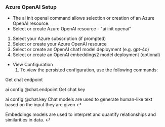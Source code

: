 ### Azure OpenAI Setup
* The ai init openai command allows selection or creation of an Azure OpenAI resource.
* Select or create Azure OpenAI resource - "ai init openai"
1. Select your Azure subscription (if prompted)
1. Select or create your Azure OpenAI resource
1. Select or create an OpenAI chat1 model deployment (e.g. gpt-4o)
1. Select or create an OpenAI embeddings2 model deployment (optional)

* View Configuration
    1. To view the persisted configuration, use the following commands:

Get chat endpoint

ai config @chat.endpoint
Get chat key

ai config @chat.key
Chat models are used to generate human-like text based on the input they are given ↩

Embeddings models are used to interpret and quantify relationships and similarities in data. ↩
